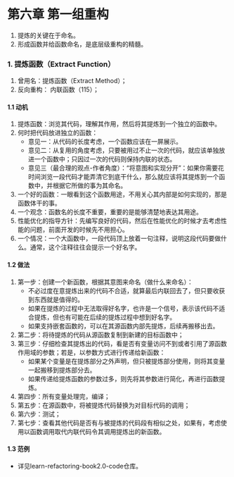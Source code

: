 # 第六章  第一组重构

1. 提炼的关键在于命名。
2. 形成函数并给函数命名，是底层级重构的精髓。

### 1. 提炼函数（Extract Function）

1. 曾用名：提炼函数（Extract Method）；
2. 反向重构： 内联函数（115）；

#### 1.1 动机

1. 提炼函数：浏览其代码，理解其作用，然后将其提炼到一个独立的函数中。
2. 何时把代码放进独立的函数：
   - 意见一：从代码的长度考虑，一个函数应该在一屏展示。
   - 意见二：从复用的角度考虑，只要被用过不止一次的代码，就应该单独放进一个函数中；只因过一次的代码则保持内联的状态。
   - 意见三（最合理的观点-作者角度）：“将意图和实现分开”：如果你需要花时间浏览一段代码才能弄清它到底干什么，那么就应该将其提炼到一个函数中，并根据它所做的事为其命名。
3. 一个好的函数：一眼看到这个函数用途，不用关心其内部是如何实现的，那是函数体干的事。
4. 一个观念：函数名的长度不重要，重要的是能够清楚地表达其用途。
5. 性能优化的指导方针：先编写良好的代码，然后在性能优化的时候才去考虑性能的问题，前面开发的时候先不用担心。
6. 一个情况：一个大函数中，一段代码顶上放着一句注释，说明这段代码要做什么。通常，这个注释往往会提示一个好名字。

#### 1.2 做法

1. 第一步：创建一个新函数，根据其意图来命名（做什么来命名）：
   - 不必过度在意提炼出来的代码不合适，就算最后内联回去了，但只要收获到东西就是值得的。
   - 如果在提炼的过程中无法取得好名字，也许是一个信号，表示该代码不适合提炼，但也有可能在后续的提炼过程中想到好名字。
   - 如果支持嵌套函数的，可以在其源函数内部先提炼，后续再搬移出去。
2. 第二步：将待提炼的代码从源函数复制到新建的目标函数中；
3. 第三步：仔细检查其提炼出的代码，看是否有变量访问不到或者引用了源函数作用域的参数；若是，以参数方式进行传递给新函数：
   - 如果某个变量是在提炼部分之外声明，但只被提炼部分使用，则将其变量一起搬移到提炼部分去。
   - 如果传递给提炼函数的参数过多，则先将其参数进行简化，再进行函数提炼。
4. 第四步：所有变量处理完，编译；
5. 第五步：在源函数中，将被提炼代码替换为对目标代码的调用；
6. 第六步：测试；
7. 第七步：查看其他代码是否有与被提炼的代码段有相似之处，如果有，考虑使用以函数调用取代内联代码令其调用提炼出的新函数。

#### 1.3 范例

- 详见learn-refactoring-book2.0-code仓库。

